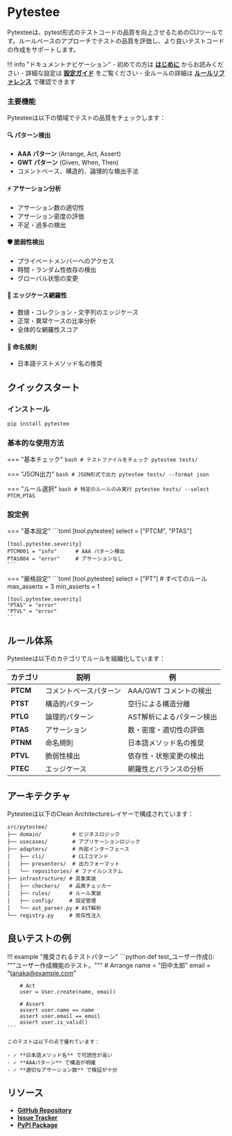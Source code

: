 # Pytestee

Pytesteeは、pytest形式のテストコードの品質を向上させるためのCLIツールです。ルールベースのアプローチでテストの品質を評価し、より良いテストコードの作成をサポートします。

!!! info "ドキュメントナビゲーション"
    - 初めての方は **[はじめに](getting-started.md)** からお読みください
    - 詳細な設定は **[設定ガイド](configuration.md)** をご覧ください
    - 全ルールの詳細は **[ルールリファレンス](rules.md)** で確認できます

### 主要機能

Pytesteeは以下の領域でテストの品質をチェックします：

#### 🔍 パターン検出
- **AAA パターン** (Arrange, Act, Assert)
- **GWT パターン** (Given, When, Then)
- コメントベース、構造的、論理的な検出手法

#### ⚡ アサーション分析
- アサーション数の適切性
- アサーション密度の評価
- 不足・過多の検出

#### 🛡️ 脆弱性検出
- プライベートメンバーへのアクセス
- 時間・ランダム性依存の検出
- グローバル状態の変更

#### 🎯 エッジケース網羅性
- 数値・コレクション・文字列のエッジケース
- 正常・異常ケースの比率分析
- 全体的な網羅性スコア

#### 📝 命名規則
- 日本語テストメソッド名の推奨

## クイックスタート

### インストール
```bash
pip install pytestee
```

### 基本的な使用方法

=== "基本チェック"
    ```bash
    # テストファイルをチェック
    pytestee tests/
    ```

=== "JSON出力"
    ```bash
    # JSON形式で出力
    pytestee tests/ --format json
    ```

=== "ルール選択"
    ```bash
    # 特定のルールのみ実行
    pytestee tests/ --select PTCM,PTAS
    ```

### 設定例

=== "基本設定"
    ```toml
    [tool.pytestee]
    select = ["PTCM", "PTAS"]
    
    [tool.pytestee.severity]
    PTCM001 = "info"      # AAA パターン検出
    PTAS004 = "error"     # アサーションなし
    ```

=== "厳格設定"
    ```toml
    [tool.pytestee]
    select = ["PT"]  # すべてのルール
    max_asserts = 3
    min_asserts = 1
    
    [tool.pytestee.severity]
    "PTAS" = "error"
    "PTVL" = "error"
    ```

## ルール体系

Pytesteeは以下のカテゴリでルールを組織化しています：

| カテゴリ | 説明 | 例 |
|---------|------|----| 
| **PTCM** | コメントベースパターン | AAA/GWT コメントの検出 |
| **PTST** | 構造的パターン | 空行による構造分離 |
| **PTLG** | 論理的パターン | AST解析によるパターン検出 |
| **PTAS** | アサーション | 数・密度・適切性の評価 |
| **PTNM** | 命名規則 | 日本語メソッド名の推奨 |
| **PTVL** | 脆弱性検出 | 依存性・状態変更の検出 |
| **PTEC** | エッジケース | 網羅性とバランスの分析 |

## アーキテクチャ

Pytesteeは以下のClean Architectureレイヤーで構成されています：

```
src/pytestee/
├── domain/          # ビジネスロジック
├── usecases/        # アプリケーションロジック
├── adapters/        # 外部インターフェース
│   ├── cli/         # CLIコマンド
│   ├── presenters/  # 出力フォーマット
│   └── repositories/ # ファイルシステム
├── infrastructure/ # 具象実装
│   ├── checkers/   # 品質チェッカー
│   ├── rules/      # ルール実装
│   ├── config/     # 設定管理
│   └── ast_parser.py # AST解析
└── registry.py     # 依存性注入
```

## 良いテストの例

!!! example "推奨されるテストパターン"
    ```python
    def test_ユーザー作成():
        """ユーザー作成機能のテスト。"""
        # Arrange
        name = "田中太郎"
        email = "tanaka@example.com"
        
        # Act
        user = User.create(name, email)
        
        # Assert
        assert user.name == name
        assert user.email == email
        assert user.is_valid()
    ```

    このテストは以下の点で優れています：
    
    - ✓ **日本語メソッド名** で可読性が高い
    - ✓ **AAAパターン** で構造が明確
    - ✓ **適切なアサーション数** で検証が十分

## リソース

- **[GitHub Repository](https://github.com/mmocchi/pytestee)**
- **[Issue Tracker](https://github.com/mmocchi/pytestee/issues)**
- **[PyPI Package](https://pypi.org/project/pytestee/)**

